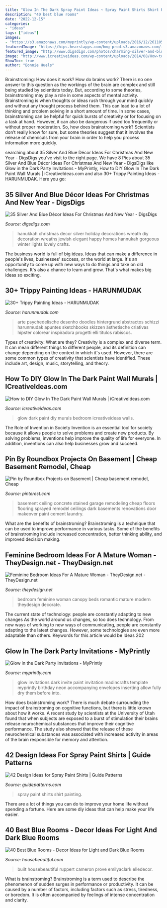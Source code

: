 ```yaml
---
title: "Glow In The Dark Spray Paint Ideas ~ Spray Paint Shirts Shirt Painting"
description: "40 best blue rooms"
date: "2022-12-15"
categories:
- "ideas"
tags: ["ideas"]
images:
- "https://s3.amazonaws.com/myprintly/wp-content/uploads/2016/12/26110551/Print-Your-Own-Glow-Party-Invitations.jpg"
featuredImage: "https://hips.hearstapps.com/hmg-prod.s3.amazonaws.com/images/blue-dining-room-ideas-dscf1742-1572367217.jpg?crop=1xw:1xh;center,top&amp;resize=480:*"
featured_image: "http://www.digsdigs.com/photos/charming-silver-and-blue-christmas-decor-ideas-23.jpg"
image: "http://www.icreativeideas.com/wp-content/uploads/2014/08/How-to-DIY-Glow-In-The-Dark-Paint-Wall-Murals-1.jpg?ed7071"
ShowToc: true
author: "Bonnie Huels"
---
```



Brainstroming: How does it work?
How do brains work? There is no one answer to this question as the workings of the brain are complex and still being studied by scientists today. But, according to some theories, brainstroming may play a role in some aspects of mental activity. Brainstroming is when thoughts or ideas rush through your mind quickly and without any thought process behind them. This can lead to a lot of thinking and problem solving in a short amount of time. In some cases, brainstroming can be helpful for quick bursts of creativity or for focusing on a task at hand. However, it can also be dangerous if used too frequently or without proper moderation. So, how does brainstroming work? Scientists don’t really know for sure, but some theories suggest that it involves the release of chemicals from your brain in order to help you process information more quickly.

	

		
searching about 35 Silver And Blue Décor Ideas For Christmas And New Year - DigsDigs you've visit to the right page. We have 8 Pics about 35 Silver And Blue Décor Ideas For Christmas And New Year - DigsDigs like Glow in the Dark Party Invitations - MyPrintly, How to DIY Glow In The Dark Paint Wall Murals | iCreativeIdeas.com and also 30+ Trippy Painting Ideas - HARUNMUDAK. Here you go:
		
    
## 35 Silver And Blue Décor Ideas For Christmas And New Year - DigsDigs

<img loading=lazy src="http://www.digsdigs.com/photos/charming-silver-and-blue-christmas-decor-ideas-23.jpg" onerror="this.onerror=null;this.src='https://tse2.mm.bing.net/th?id=OIP.xsspCEtaG62mRjHsWhLvogHaIe&amp;pid=15.1';" alt="35 Silver And Blue Décor Ideas For Christmas And New Year - DigsDigs">

_Source: digsdigs.com_

>hanukkah christmas decor silver holiday decorations wreath diy decoration wreaths jewish elegant happy homes hannukah gorgeous winter lights lovely crafts. 

	

The business world is full of big ideas. Ideas that can make a difference in people's lives, businesses' success, or the world at large. It's an opportunity to come up with new ways to do things and take on old challenges. It's also a chance to learn and grow. That's what makes big ideas so exciting.

    
## 30+ Trippy Painting Ideas - HARUNMUDAK

<img loading=lazy src="https://www.harunmudak.com/wp-content/uploads/2020/07/trippy-painting-ideas-13-566x1024.jpg" onerror="this.onerror=null;this.src='https://tse4.mm.bing.net/th?id=OIP.1EqNHRNAT4xdVjT6VzBDUAHaNZ&amp;pid=15.1';" alt="30+ Trippy Painting Ideas - HARUNMUDAK">

_Source: harunmudak.com_

>arte psychedelische desenho doodles hintergrund abstractos schizzi harunmudak apuntes sketchbooks skizzen ästhetische criativas hípster colorear inspiradora progetti elli titulos rabiscos. 

	

Types of creativity: What are they?
Creativity is a complex and diverse term. It can mean different things to different people, and its definition can change depending on the context in which it's used. However, there are some common types of creativity that scientists have identified. These include art, design, music, storytelling, and
theory.

    
## How To DIY Glow In The Dark Paint Wall Murals | ICreativeIdeas.com

<img loading=lazy src="http://www.icreativeideas.com/wp-content/uploads/2014/08/How-to-DIY-Glow-In-The-Dark-Paint-Wall-Murals-1.jpg?ed7071" onerror="this.onerror=null;this.src='https://tse1.mm.bing.net/th?id=OIP.m8ZFMQ3FH6ZziMC_CS35twHaK0&amp;pid=15.1';" alt="How to DIY Glow In The Dark Paint Wall Murals | iCreativeIdeas.com">

_Source: icreativeideas.com_

>glow dark paint diy murals bedroom icreativeideas walls. 

	

The Role of Invention in Society
Invention is an essential tool for society because it allows people to solve problems and create new products. By solving problems, inventions help improve the quality of life for everyone. In addition, inventions can also help businesses grow and succeed.

    
## Pin By Roundbox Projects On Basement | Cheap Basement Remodel, Cheap

<img loading=lazy src="https://i.pinimg.com/736x/26/ff/fb/26fffb0a4fd8bf155f9de1faf5f72541--basement-remodeling-basement-ideas.jpg" onerror="this.onerror=null;this.src='https://tse4.mm.bing.net/th?id=OIP.8yIetFJRjk1wy6wU_Bg4mwHaLH&amp;pid=15.1';" alt="Pin by Roundbox Projects on Basement | Cheap basement remodel, Cheap">

_Source: pinterest.com_

>basement ceiling concrete stained garage remodeling cheap floors flooring sprayed remodel ceilings dark basements renovations door makeover paint cement laundry. 

	

What are the benefits of brainstroming?
Brainstroming is a technique that can be used to improve performance in various tasks. Some of the benefits of brainstroming include increased concentration, better thinking ability, and improved decision making.

    
## Feminine Bedroom Ideas For A Mature Woman - TheyDesign.net - TheyDesign.net

<img loading=lazy src="https://theydesign.net/wp-content/uploads/2017/06/25-glamorous-canopy-beds-for-romantic-and-modern-bedroom-with-regard-to-feminine-bedroom-feminine-bedroom-ideas-for-a-mature-woman.jpg" onerror="this.onerror=null;this.src='https://tse3.mm.bing.net/th?id=OIP.EnmZ0lcYq-Zf6wAfPWDFRQHaLH&amp;pid=15.1';" alt="Feminine Bedroom Ideas For A Mature Woman - TheyDesign.net - TheyDesign.net">

_Source: theydesign.net_

>bedroom feminine woman canopy beds romantic mature modern theydesign decorate. 

	

The current state of technology: people are constantly adapting to new changes
As the world around us changes, so too does technology. From new ways of working to new ways of communicating, people are constantly adapting to the latest changes. However, some technologies are even more adaptable than others. Keywords for this article would be Ideas 202
    
## Glow In The Dark Party Invitations - MyPrintly

<img loading=lazy src="https://s3.amazonaws.com/myprintly/wp-content/uploads/2016/12/26110551/Print-Your-Own-Glow-Party-Invitations.jpg" onerror="this.onerror=null;this.src='https://tse3.mm.bing.net/th?id=OIP.b2Z09Bivsvz2pYfGLY5eTAHaLI&amp;pid=15.1';" alt="Glow in the Dark Party Invitations - MyPrintly">

_Source: myprintly.com_

>glow invitations dark invite paint invitation madincrafts template myprintly birthday neon accompanying envelopes inserting allow fully dry them before into. 

	

How does brainstroming work?
There is much debate surrounding the impact of brainstroming on cognitive functions, but there is little known about how it works. A recent study by scientists at the University of Utah found that when subjects are exposed to a burst of stimulation their brains release neurochemical substances that improve their cognitive performance. The study also showed that the release of these neurochemical substances was associated with increased activity in areas of the brain responsible for memory and attention.

    
## 42 Design Ideas For Spray Paint Shirts | Guide Patterns

<img loading=lazy src="http://www.guidepatterns.com/wp-content/uploads/2017/01/Spray-Paint-T-Shirts.jpg" onerror="this.onerror=null;this.src='https://tse2.mm.bing.net/th?id=OIP.LqARd_Z_1WjsoSUzGVN2kwHaFj&amp;pid=15.1';" alt="42 Design Ideas for Spray Paint Shirts | Guide Patterns">

_Source: guidepatterns.com_

>spray paint shirts shirt painting. 

	

There are a lot of things you can do to improve your home life without spending a fortune. Here are some diy ideas that can help make your life easier.

    
## 40 Best Blue Rooms - Decor Ideas For Light And Dark Blue Rooms

<img loading=lazy src="https://hips.hearstapps.com/hmg-prod.s3.amazonaws.com/images/blue-dining-room-ideas-dscf1742-1572367217.jpg?crop=1xw:1xh;center,top&amp;resize=480:*" onerror="this.onerror=null;this.src='https://tse1.mm.bing.net/th?id=OIP.Z3aqDGMmO14uMAtmt-rlEQHaLH&amp;pid=15.1';" alt="40 Best Blue Rooms - Decor Ideas for Light and Dark Blue Rooms">

_Source: housebeautiful.com_

>built housebeautiful ruppert cameron prove emilyaclark elledecor. 

	

What is brainstroming?
Brainstroming is a term used to describe the phenomenon of sudden surges in performance or productivity. It can be caused by a number of factors, including factors such as stress, tiredness, or boredom. It is often accompanied by feelings of intense concentration and clarity.

